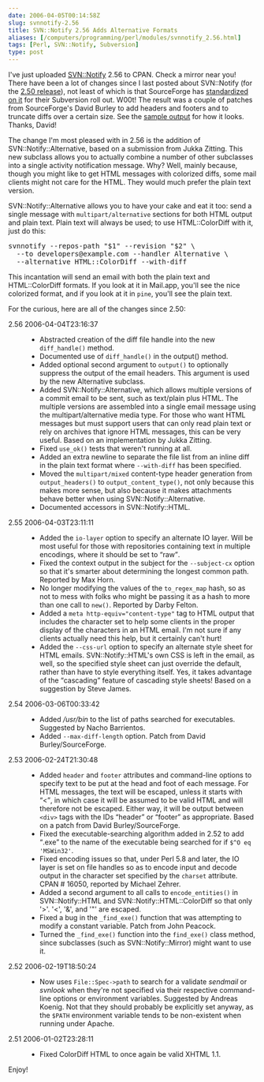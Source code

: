 ```yaml
--- 
date: 2006-04-05T00:14:58Z
slug: svnnotify-2.56
title: SVN::Notify 2.56 Adds Alternative Formats
aliases: [/computers/programming/perl/modules/svnnotify_2.56.html]
tags: [Perl, SVN::Notify, Subversion]
type: post
---
```


<p>I've just uploaded <a href="http://search.cpan.org/dist/SVN-Notify/" title="SVN::Notify on CPAN">SVN::Notify</a> 2.56 to CPAN. Check a mirror near you! There have been a lot of changes since I last posted about SVN::Notify (for the <a href="/computers/programming/perl/modules/svnnotify_2.50.html" title="SVN::Notify 2.50 Announcement">2.50 release</a>), not least of which is that SourceForge has <a href="http://sourceforge.net/docs/E09#svn_notify" title="SourceForge: Commit Notifications via Email (SVN::Notify)">standardized on it</a> for their Subversion roll out. W00t! The result was a couple of patches from SourceForge's David Burley to add headers and footers and to truncate diffs over a certain size. See the <a href="http://www.justatheory.com/computers/programming/perl/modules/svnnotify-2.56_colordiff_example.html" title="Example output from SVN::Notify 2.56">sample output</a> for how it looks. Thanks, David!</p>

<p>The change I'm most pleased with in 2.56 is the addition of SVN::Notify::Alternative, based on a submission from Jukka Zitting. This new subclass allows you to actually combine a number of other subclasses into a single activity notification message. Why? Well, mainly because, though you might like to get HTML messages with colorized diffs, some mail clients might not care for the HTML. They would much prefer the plain text version.</p>

<p>SVN::Notify::Alternative allows you to have your cake and eat it too: send a single message with <code>multipart/alternative</code> sections for both HTML output and plain text. Plain text will always be used; to use HTML::ColorDiff with it, just do this:</p>

<pre>
svnnotify --repos-path &quot;$1&quot; --revision &quot;$2&quot; \
  --to developers@example.com --handler Alternative \
  --alternative HTML::ColorDiff --with-diff
</pre>

<p>This incantation will send an email with both the plain text and HTML::ColorDiff formats. If you look at it in Mail.app, you'll see the nice colorized format, and if you look at it in <code>pine</code>, you'll see the plain text.</p>

<p>For the curious, here are all of the changes since 2.50:</p>

<dl>
  <dt>2.56  2006-04-04T23:16:37</dt>
  <dd>
    <ul>
      <li>Abstracted creation of the diff file handle into the new <code>diff_handle()</code>
        method.</li>
      <li>Documented use of <code>diff_handle()</code> in the output() method.</li>
      <li>Added optional second argument to <code>output()</code> to optionally suppress the
        output of the email headers. This argument is used by the new
        Alternative subclass.</li>
      <li>Added SVN::Notify::Alternative, which allows multiple versions of a
        commit email to be sent, such as text/plain plus HTML. The multiple
        versions are assembled into a single email message using the
        multipart/alternative media type. For those who want HTML messages but
        must support users that can only read plain text or rely on archives
        that ignore HTML messages, this can be very useful. Based on an
        implementation by Jukka Zitting.</li>
      <li>Fixed <code>use_ok()</code> tests that weren't running at all.</li>
      <li>Added an extra newline to separate the file list from an inline diff
        in the plain text format where <code>--with-diff</code> has been specified.</li>
      <li>Moved the <code>multipart/mixed</code> content-type header generation from
        <code>output_headers()</code> to <code>output_content_type()</code>, not only because this makes
        more sense, but also because it makes attachments behave better when
        using SVN::Notify::Alternative.</li>
      <li>Documented accessors in SVN::Notify::HTML.</li>
    </ul>
  </dd>

  <dt>2.55  2006-04-03T23:11:11</dt>
  <dd>
    <ul>
      <li>Added the <code>io-layer</code> option to specify an alternate IO layer. Will be
        most useful for those with repositories containing text in multiple
        encodings, where it should be set to <q>raw</q>.</li>
      <li>Fixed the context output in the subject for the <code>--subject-cx</code> option
        so that it's smarter about determining the longest common path.
        Reported by Max Horn.</li>
      <li>No longer modifying the values of the <code>to_regex_map</code> hash, so as not
        to mess with folks who might be passing it as a hash to more than one
        call to <code>new()</code>. Reported by Darby Felton.</li>
      <li>Added a <code>meta http-equiv=&quot;content-type&quot;</code> tag to HTML output that
        includes the character set to help some clients in the proper display
        of the characters in an HTML email. I'm not sure if any clients
        actually need this help, but it certainly can't hurt!</li>
      <li>Added the <code>--css-url</code> option to specify an alternate style sheet for
        HTML emails. SVN::Notify::HTML's own CSS is left in the email, as
        well, so the specified style sheet can just override the default,
        rather than have to style everything itself. Yes, it takes advantage
        of the <q>cascading</q> feature of cascading style sheets! Based on a
        suggestion by Steve James.</li>
    </ul>
  </dd>

  <dt>2.54  2006-03-06T00:33:42</dt>
  <dd>
    <ul>
      <li>Added <em>/usr/bin</em> to the list of paths searched for executables.
        Suggested by Nacho Barrientos.</li>
      <li>Added <code>--max-diff-length</code> option. Patch from David Burley/SourceForge.</li>
    </ul>
  </dd>

  <dt>2.53  2006-02-24T21:30:48</dt>
  <dd>
    <ul>
      <li>Added <code>header</code> and <code>footer</code> attributes and command-line options to
        specify text to be put at the head and foot of each message. For HTML
        messages, the text will be escaped, unless it starts with <q>&lt;</q>, in
        which case it will be assumed to be valid HTML and will therefore not
        be escaped. Either way, it will be output between <code>&lt;div&gt;</code> tags with the
        IDs <q>header</q> or <q>footer</q> as appropriate. Based on a patch from David
        Burley/SourceForge.</li>
      <li>Fixed the executable-searching algorithm added in 2.52 to add <q>.exe</q>
        to the name of the executable being searched for if <code>$^O eq &#x0027;MSWin32&#x0027;</code>.</li>
      <li>Fixed encoding issues so that, under Perl 5.8 and later, the IO layer
        is set on file handles so as to encode input and decode output in the
        character set specified by the <code>charset</code> attribute. CPAN # 16050,
        reported by Michael Zehrer.</li>
      <li>Added a second argument to all calls to <code>encode_entities()</code> in
        SVN::Notify::HTML and SVN::Notify::HTML::ColorDiff so that only &#x0027;&gt;&#x0027;.
        &#x0027;&lt;&#x0027;, &#x0027;&amp;&#x0027;, and &#x0027;&quot;&#x0027; are escaped.</li>
      <li>Fixed a bug in the <code>_find_exe()</code> function that was attempting to modify
        a constant variable. Patch from John Peacock.</li>
      <li>Turned the <code>_find_exe()</code> function into the <code>find_exe()</code> class method,
        since subclasses (such as SVN::Notify::Mirror) might want to use it.</li>
    </ul>
  </dd>

  <dt>2.52  2006-02-19T18:50:24</dt>
  <dd>
    <ul>
      <li>Now uses <code>File::Spec-&gt;path</code> to search for a validate <em>sendmail</em> or <em>svnlook</em>
        when they're not specified via their respective command-line options or
        environment variables. Suggested by Andreas Koenig. Not that they
        should probably be explicitly set anyway, as the <code>$PATH</code> environment
        variable tends to be non-existent when running under Apache.</li>
    </ul>
  </dd>

  <dt>2.51  2006-01-02T23:28:11</dt>
  <dd>
    <ul>
      <li>Fixed ColorDiff HTML to once again be valid XHTML 1.1.</li>
    </ul>
  </dd>
</dl>

<p>Enjoy!</p>
